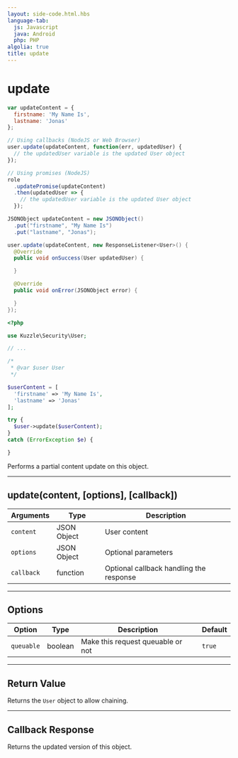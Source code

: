 ```yaml
---
layout: side-code.html.hbs
language-tab:
  js: Javascript
  java: Android
  php: PHP
algolia: true
title: update
---
```


# update

```js
var updateContent = {
  firstname: 'My Name Is',
  lastname: 'Jonas'
};

// Using callbacks (NodeJS or Web Browser)
user.update(updateContent, function(err, updatedUser) {
  // the updatedUser variable is the updated User object
});

// Using promises (NodeJS)
role
  .updatePromise(updateContent)
  .then(updatedUser => {
    // the updatedUser variable is the updated User object
  });
```

```java
JSONObject updateContent = new JSONObject()
  .put("firstname", "My Name Is")
  .put("lastname", "Jonas");

user.update(updateContent, new ResponseListener<User>() {
  @Override
  public void onSuccess(User updatedUser) {

  }

  @Override
  public void onError(JSONObject error) {

  }
});
```

```php
<?php

use Kuzzle\Security\User;

// ...

/*
 * @var $user User
 */

$userContent = [
  'firstname' => 'My Name Is',
  'lastname' => 'Jonas'
];

try {
  $user->update($userContent);
}
catch (ErrorException $e) {

}
```

Performs a partial content update on this object.

---

## update(content, [options], [callback])

| Arguments | Type | Description |
|---------------|---------|----------------------------------------|
| ``content`` | JSON Object | User content |
| ``options`` | JSON Object | Optional parameters |
| ``callback`` | function | Optional callback handling the response |

---

## Options

| Option | Type | Description | Default |
|---------------|---------|----------------------------------------|---------|
| ``queuable`` | boolean | Make this request queuable or not  | ``true`` |

---

## Return Value

Returns the `User` object to allow chaining.

---

## Callback Response

Returns the updated version of this object.
